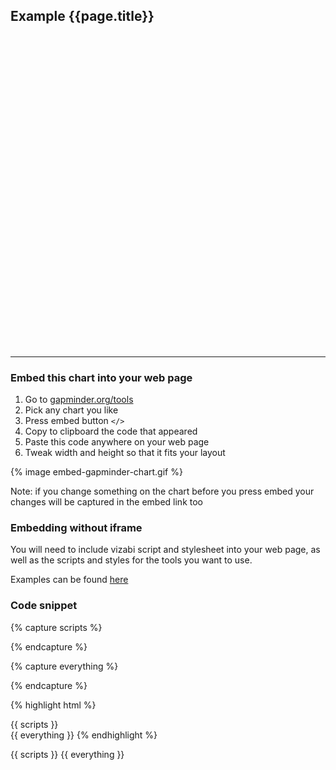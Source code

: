 

## Example {{page.title}}

<div id="placeholder" class="example-placeholder"  style="width:720px; height:500px; padding-top:0;"></div>

---

### Embed this chart into your web page
1. Go to [gapminder.org/tools](https://gapminder.org/tools)
2. Pick any chart you like
3. Press embed button `</>` 
4. Copy to clipboard the code that appeared
5. Paste this code anywhere on your web page
6. Tweak width and height so that it fits your layout

{% image embed-gapminder-chart.gif %}

Note: if you change something on the chart before you press embed your changes will be captured in the embed link too

### Embedding without iframe

You will need to include vizabi script and stylesheet into your web page, as well as the scripts and styles for the tools you want to use. 

Examples can be found [here](//gapminder.org/tools)


### Code snippet

{% capture scripts %}
<link rel="stylesheet" href="//s3-eu-west-1.amazonaws.com/static.gapminderdev.org/vizabi/develop/vizabi.css">
<link rel="stylesheet" href="//s3-eu-west-1.amazonaws.com/static.gapminderdev.org/{{ page.chart }}.css">

<script src="//cdnjs.cloudflare.com/ajax/libs/d3/4.5.0/d3.js"></script>
<script src="//s3-eu-west-1.amazonaws.com/static.gapminderdev.org/vizabi/develop/vizabi.min.js"></script>
<script src="//s3-eu-west-1.amazonaws.com/static.gapminderdev.org/preview/master/assets/vendor/js/vizabi-ws-reader/bundle.web.js"></script>
<script src="//s3-eu-west-1.amazonaws.com/static.gapminderdev.org/systema-globalis/master/Config{{ page.chartConfig }}.js"></script>
<script src="//s3-eu-west-1.amazonaws.com/static.gapminderdev.org/{{ page.chart }}.js"></script>
{% endcapture %}

{% capture everything %}
<script>
var wsReader = new WSReader.WSReader().getReader();
Vizabi.Reader.extend("waffle", wsReader);
{{ globals }}
Config{{ page.chartConfig }}.locale = {
  "id": "en",
  "filePath": "//s3-eu-west-1.amazonaws.com/static.gapminderdev.org/vizabi/develop/assets/translation/"
};

Config{{ page.chartConfig }}.data = {{ data }};

Vizabi("{{ page.chartConfig }}", document.getElementById("placeholder"), Config{{ page.chartConfig }});
</script>
{% endcapture %}

{% highlight html %}
<!doctype html>
<html>
<head>
{{ scripts }}
</head>
<body>
<div id="placeholder" width="600px" height="400px"></div>
{{ everything }}
</body>
</html>
{% endhighlight %}



{{ scripts }}
{{ everything }}

